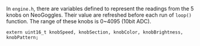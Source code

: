 In `engine.h`, there are variables defined to represent the readings from the 5 knobs on NeoGoggles. Their value are refreshed before each run of `loop()` function. The range of these knobs is 0~4095 (10bit ADC).

```
extern uint16_t knobSpeed, knobSection, knobColor, knobBrightness, knobPattern;
```
